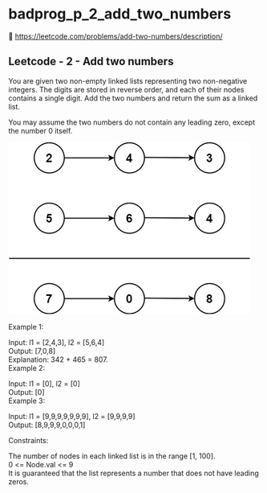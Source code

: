 # badprog_p_2_add_two_numbers

🔗 https://leetcode.com/problems/add-two-numbers/description/

## Leetcode - 2 - Add two numbers

You are given two non-empty linked lists representing two non-negative integers. The digits are stored in reverse order, and each of their nodes contains a single digit. Add the two numbers and return the sum as a linked list.

You may assume the two numbers do not contain any leading zero, except the number 0 itself.

![alt text](image.png)

Example 1:

Input: l1 = [2,4,3], l2 = [5,6,4]  
Output: [7,0,8]  
Explanation: 342 + 465 = 807.  
Example 2:

Input: l1 = [0], l2 = [0]  
Output: [0]  
Example 3:

Input: l1 = [9,9,9,9,9,9,9], l2 = [9,9,9,9]  
Output: [8,9,9,9,0,0,0,1]

Constraints:

The number of nodes in each linked list is in the range [1, 100].  
0 <= Node.val <= 9  
It is guaranteed that the list represents a number that does not have leading zeros.
